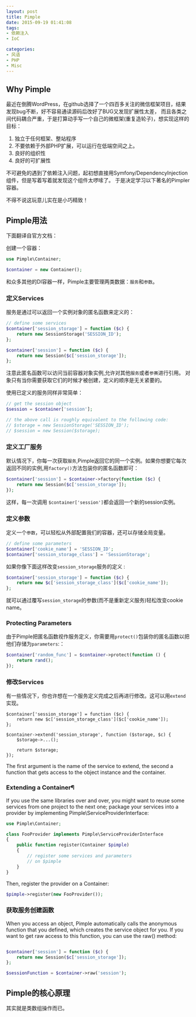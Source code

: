 ```yaml
---
layout: post
title: Pimple
date: 2015-09-19 01:41:08
tags:
- 依赖注入
- IoC

categories:
- 风语
- PHP
- Misc
---
```


## Why Pimple

最近在倒腾WordPress，在github选择了一个四百多关注的微信框架项目，结果发现bug不断，好不容易通读源码后改好了BUG又发现扩展性太差，
而且各类之间代码耦合严重，于是打算动手写一个自己的微框架(重复造轮子)，想实现这样的目标：

1. 独立于任何框架、整站程序
2. 不要依赖于外部PHP扩展，可以运行在低端空间之上。
3. 良好的组织性
4. 良好的可扩展性

不可避免的遇到了依赖注入问题，起初想直接用Symfony/DependencyInjection组件，但是写着写着就发现这个组件太啰嗦了。
于是决定学习以下著名的Pimpler容器。

不得不说这玩意儿实在是小巧精致！

## Pimple用法

下面翻译自官方文档：

创建一个容器：

```PHP
use Pimple\Container;

$container = new Container();
```

和众多其他的DI容器一样，Pimple主要管理两类数据：`服务`和`参数`。

###  定义Services

服务是通过可以返回一个实例对象的匿名函数来定义的：

```PHP
// define some services
$container['session_storage'] = function ($c) {
    return new SessionStorage('SESSION_ID');
};

$container['session'] = function ($c) {
    return new Session($c['session_storage']);
};
```

注意此匿名函数可以访问当前容器对象实例,允许对其他`服务`或者`参赛`进行引用。
对象只有当你需要获取它们的时候才被创建，定义的顺序是无关紧要的。

使用已定义的服务同样非常简单：

```PHP
// get the session object
$session = $container['session'];

// the above call is roughly equivalent to the following code:
// $storage = new SessionStorage('SESSION_ID');
// $session = new Session($storage);
```

### 定义工厂服务

默认情况下，你每一次获取`服务`,Pimple返回它的同一个实例。如果你想要它每次返回不同的实例,用`factory()`方法包装你的匿名函数即可：

```PHP
$container['session'] = $container->factory(function ($c) {
    return new Session($c['session_storage']);
});
```

这样，每一次调用 `$container['session']`都会返回一个新的session实例。

### 定义参数

定义一个`参数`，可以轻松从外部配置我们的容器，还可以存储全局变量。

```PHP
// define some parameters
$container['cookie_name'] = 'SESSION_ID';
$container['session_storage_class'] = 'SessionStorage';
```

如果你像下面这样改变`session_storage`服务的定义 :

```PHP
$container['session_storage'] = function ($c) {
    return new $c['session_storage_class']($c['cookie_name']);
};
```

就可以通过覆写`session_storage`的参数(而不是重新定义服务)轻松改变cookie name。

### Protecting Parameters

由于Pimple把匿名函数视作服务定义，你需要用`protect()`包装你的匿名函数以把他们存储为`parameters`:：

```PHP
$container['random_func'] = $container->protect(function () {
    return rand();
});
```

### 修改Services

有一些情况下，你也许想在一个服务定义完成之后再进行修改。这可以用`extend`实现。

```
$container['session_storage'] = function ($c) {
    return new $c['session_storage_class']($c['cookie_name']);
};

$container->extend('session_storage', function ($storage, $c) {
    $storage->...();

    return $storage;
});
```

The first argument is the name of the service to extend, the second a function that gets access to the object instance and the container.

### Extending a Container¶

If you use the same libraries over and over, you might want to reuse some services from one project to the next one; 
package your services into a provider by implementing Pimple\ServiceProviderInterface:

```PHP
use Pimple\Container;

class FooProvider implements Pimple\ServiceProviderInterface
{
    public function register(Container $pimple)
    {
        // register some services and parameters
        // on $pimple
    }
}
```

Then, register the provider on a Container:


```PHP
$pimple->register(new FooProvider());
```

### 获取服务创建函数

When you access an object, Pimple automatically calls the anonymous function that you defined, 
which creates the service object for you. 
If you want to get raw access to this function, you can use the raw() method:

```PHP

$container['session'] = function ($c) {
    return new Session($c['session_storage']);
};

$sessionFunction = $container->raw('session');
```



## Pimple的核心原理

其实就是类数组操作而已。


